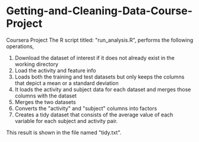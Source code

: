 # Getting-and-Cleaning-Data-Course-Project
Coursera Project
The R script titled: "run_analysis.R", performs the following operations, 

1. Download the dataset of interest if it does not already exist in the working directory 
2. Load the activity and feature info
 3. Loads both the training and test datasets but only keeps the columns that depict a mean or a standard deviation
 4. It loads the activity and subject data for each dataset and merges those
 columns with the dataset
 5. Merges the two datasets
 6. Converts the "activity" and "subject" columns into factors
 7. Creates a tidy dataset that consists of the average value of each
 variable for each subject and activity pair.
 
This result is shown in the file named "tidy.txt".
